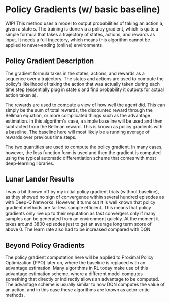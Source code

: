 # Policy Gradients (w/ basic baseline)

WIP! This method uses a model to output probabilities of taking an action a, given a state s. The training is done via a policy gradient, which is quite a simple formula that takes a trajectory of states, actions, and rewards as input. It needs a full trajectory, which means this algorithm cannot be applied to never-ending (online) environments.

## Policy Gradient Description
The gradient formula takes in the states, actions, and rewards as a sequence over a trajectory. The states and actions are used to compute the policy's likelihood of taking the action that was actually taken during each time step (essentially plug in state s and find probability it outputs for actual action taken a).

The rewards are used to compute a view of how well the agent did. This can simply be the sum of total rewards, the discounted reward through the Bellman equation, or more complicated things such as the advantage estimation. In this algorithm's case, a simple baseline will be used and then subtracted from the Bellman reward. This is known as policy gradients with a baseline. The baseline here will most likely be a running average of rewards over previous time steps.

The two quantities are used to compute the policy gradient. In many cases, however, the loss function form is used and then the gradient is computed using the typical automatic differentiation scheme that comes with most deep-learning libraries.

## Lunar Lander Results
I was a bit thrown off by my initial policy gradient trials (without baseline), as they showed no sign of convergence within several hundred episodes as with Deep-Q Networks. However, it turns out it is well known that policy gradient methods are far less sample efficient. This means that policy gradients only live up to their reputation as fast convergers only if many samples can be generated from an environment quickly. At the moment it takes around 3800 episodes just to get an average long term score of above 0.
The learn rate also had to be increased compared with DQN.

## Beyond Policy Gradients

The policy gradient computation here will be applied to Proximal Policy Optimization (PPO) later on, where the baseline is replaced with an advantage estimation. Many algorithms in RL today make use of this advantage estimation scheme, where a different model computes something that directly or indirectly allows an advantage to be computed. The advantage scheme is usually similar to how DQN computes the value of an action, and in this case these algorithms are known as actor-critic methods.